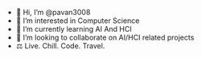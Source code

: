- 👋 Hi, I’m @pavan3008
- 👀 I’m interested in Computer Science
- 🌱 I’m currently learning AI And HCI
- 💞️ I’m looking to collaborate on AI/HCI related projects
- ⚖️ Live. Chill. Code. Travel.

<!---
pavan3008/pavan3008 is a ✨ special ✨ repository because its `README.md` (this file) appears on your GitHub profile.
You can click the Preview link to take a look at your changes.
--->

